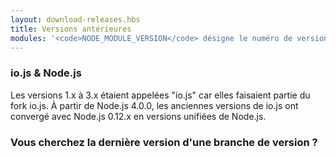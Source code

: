 ```yaml
---
layout: download-releases.hbs
title: Versions antérieures
modules: '<code>NODE_MODULE_VERSION</code> désigne le numéro de version ABI (application binary interface) de Node.js, utilisé pour déterminer les versions de Node.js.dans lesquelles les extensions C++ compilées en binaires peuvent être chargées dans devoir être recompilées. Il était stocké sous forme de valeur hexadécimale dans les versions antérieures, mais est désormais représenté sous forme d''un nombre entier.'
---
```


### io.js & Node.js

Les versions 1.x à 3.x étaient appelées "io.js" car elles faisaient partie du fork io.js. À partir de Node.js 4.0.0, les anciennes versions de io.js ont convergé avec Node.js 0.12.x en versions unifiées de Node.js.

### Vous cherchez la dernière version d'une branche de version ?
